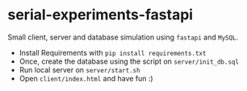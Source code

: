 # serial-experiments-fastapi

Small client, server and database simulation using `fastapi` and `MySQL`.

- Install Requirements with `pip install requirements.txt`
- Once, create the database using the script on `server/init_db.sql`
- Run local server on `server/start.sh`
- Open `client/index.html` and have fun :)
